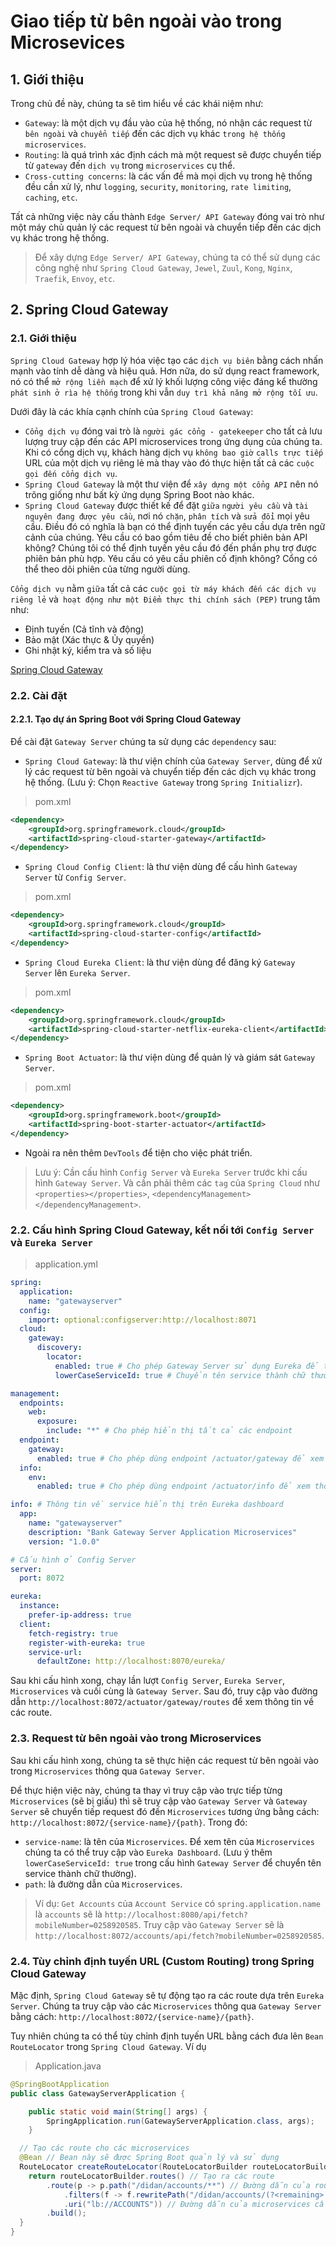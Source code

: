 # Giao tiếp từ bên ngoài vào trong Microsevices
## 1. Giới thiệu
Trong chủ đề này, chúng ta sẽ tìm hiểu về các khái niệm như:
- `Gateway`: là một dịch vụ đầu vào của hệ thống, nó nhận các request từ `bên ngoài` và `chuyển tiếp` đến các dịch vụ khác `trong hệ thống microservices`.
- `Routing`: là quá trình xác định cách mà một request sẽ được chuyển tiếp từ `gateway` đến `dịch vụ` trong `microservices` cụ thể.
- `Cross-cutting concerns`: là các vấn đề mà mọi dịch vụ trong hệ thống đều cần xử lý, như `logging`, `security`, `monitoring`, `rate limiting`, `caching`, `etc`.

Tất cả những việc này cấu thành `Edge Server/ API Gateway` đóng vai trò như một máy chủ quản lý các request từ bên ngoài và chuyển tiếp đến các dịch vụ khác trong hệ thống.

> Để xây dựng `Edge Server/ API Gateway`, chúng ta có thể sử dụng các công nghệ như `Spring Cloud Gateway`, `Jewel`, `Zuul`, `Kong`, `Nginx`, `Traefik`, `Envoy`, `etc`.

## 2. Spring Cloud Gateway
### 2.1. Giới thiệu
`Spring Cloud Gateway` hợp lý hóa việc tạo các `dịch vụ biên` bằng cách nhấn mạnh vào tính dễ dàng và hiệu quả. Hơn nữa, do sử dụng react framework, nó có thể `mở rộng liền mạch` để xử lý khối lượng công việc đáng kể thường `phát sinh ở rìa hệ thống` trong khi vẫn `duy trì khả năng mở rộng tối ưu`.

Dưới đây là các khía cạnh chính của `Spring Cloud Gateway`:
- `Cổng dịch vụ` đóng vai trò là `người gác cổng - gatekeeper` cho tất cả lưu lượng truy cập đến các API microservices trong ứng dụng của chúng ta. Khi có cổng dịch vụ, khách hàng dịch vụ `không bao giờ` `calls trực tiếp` URL của một dịch vụ riêng lẻ mà thay vào đó thực hiện tất cả các `cuộc gọi đến cổng dịch vụ`.
- `Spring Cloud Gateway` là một thư viện để `xây dựng một cổng API` nên nó trông giống như bất kỳ ứng dụng Spring Boot nào khác.
- `Spring Cloud Gateway` được thiết kế để đặt `giữa` `người yêu cầu` và `tài nguyên đang được yêu cầu`, nơi nó `chặn`, `phân tích` và `sửa đổi` mọi yêu cầu. Điều đó có nghĩa là bạn có thể định tuyến các yêu cầu dựa trên ngữ cảnh của chúng. Yêu cầu có bao gồm tiêu đề cho biết phiên bản API không? Chúng tôi có thể định tuyến yêu cầu đó đến phần phụ trợ được phiên bản phù hợp. Yêu cầu có yêu cầu phiên cố định không? Cổng có thể theo dõi phiên của từng người dùng.

`Cổng dịch vụ` nằm `giữa` tất cả các `cuộc gọi từ máy khách đến các dịch vụ riêng lẻ` và` hoạt động như một Điểm thực thi chính sách (PEP)` trung tâm như:
- Định tuyến (Cả tĩnh và động)
- Bảo mật (Xác thực & Ủy quyền)
- Ghi nhật ký, kiểm tra và số liệu

[Spring Cloud Gateway](https://docs.spring.io/spring-cloud-gateway/docs/current/reference/html/)

### 2.2. Cài đặt
#### 2.2.1. Tạo dự án Spring Boot với Spring Cloud Gateway
Để cài đặt `Gateway Server` chúng ta sử dụng các `dependency` sau:
- `Spring Cloud Gateway`: là thư viện chính của `Gateway Server`, dùng để xử lý các request từ bên ngoài và chuyển tiếp đến các dịch vụ khác trong hệ thống. (Lưu ý: Chọn `Reactive Gateway` trong `Spring Initializr`).
>pom.xml
```xml
<dependency>
    <groupId>org.springframework.cloud</groupId>
    <artifactId>spring-cloud-starter-gateway</artifactId>
</dependency>
```
- `Spring Cloud Config Client`: là thư viện dùng để cấu hình `Gateway Server` từ `Config Server`.
>pom.xml
```xml
<dependency>
    <groupId>org.springframework.cloud</groupId>
    <artifactId>spring-cloud-starter-config</artifactId>
</dependency>
```
- `Spring Cloud Eureka Client`: là thư viện dùng để đăng ký `Gateway Server` lên `Eureka Server`.
>pom.xml
```xml
<dependency>
    <groupId>org.springframework.cloud</groupId>
    <artifactId>spring-cloud-starter-netflix-eureka-client</artifactId>
</dependency>
```
- `Spring Boot Actuator`: là thư viện dùng để quản lý và giám sát `Gateway Server`.
>pom.xml
```xml
<dependency>
    <groupId>org.springframework.boot</groupId>
    <artifactId>spring-boot-starter-actuator</artifactId>
</dependency>
```
- Ngoài ra nên thêm `DevTools` để tiện cho việc phát triển.
> Lưu ý: Cần cấu hình `Config Server` và `Eureka Server` trước khi cấu hình `Gateway Server`. Và cần phải thêm các `tag` của `Spring Cloud` như `<properties></properties>`, `<dependencyManagement></dependencyManagement>`.

### 2.2. Cấu hình Spring Cloud Gateway, kết nối tới `Config Server` và `Eureka Server`
>application.yml
```yml
spring:
  application:
    name: "gatewayserver"
  config:
    import: optional:configserver:http://localhost:8071
  cloud:
    gateway:
      discovery:
        locator:
          enabled: true # Cho phép Gateway Server sử dụng Eureka để tìm kiếm, định tuyến các service (nên chọn false để loại bỏ các service không cần thiết)
          lowerCaseServiceId: true # Chuyển tên service thành chữ thường, tránh lỗi khi gọi service

management:
  endpoints:
    web:
      exposure:
        include: "*" # Cho phép hiển thị tất cả các endpoint
  endpoint:
    gateway:
      enabled: true # Cho phép dùng endpoint /actuator/gateway để xem thông tin về các route
  info:
    env:
      enabled: true # Cho phép dùng endpoint /actuator/info để xem thông tin về service

info: # Thông tin về service hiển thị trên Eureka dashboard
  app:
    name: "gatewayserver"
    description: "Bank Gateway Server Application Microservices"
    version: "1.0.0"

# Cấu hình ở Config Server
server:
  port: 8072

eureka:
  instance:
    prefer-ip-address: true
  client:
    fetch-registry: true
    register-with-eureka: true
    service-url:
      defaultZone: http://localhost:8070/eureka/
```

Sau khi cấu hình xong, chạy lần lượt `Config Server`, `Eureka Server`, `Microservices` và cuối cùng là `Gateway Server`. Sau đó, truy cập vào đường dẫn `http://localhost:8072/actuator/gateway/routes` để xem thông tin về các route.

### 2.3. Request từ bên ngoài vào trong Microservices
Sau khi cấu hình xong, chúng ta sẽ thực hiện các request từ bên ngoài vào trong `Microservices` thông qua `Gateway Server`.

Để thực hiện việc này, chúng ta thay vì truy cập vào trực tiếp từng `Microservices` (sẽ bị giấu) thì sẽ truy cập vào `Gateway Server` và `Gateway Server` sẽ chuyển tiếp request đó đến `Microservices` tương ứng bằng cách: `http://localhost:8072/{service-name}/{path}`. Trong đó:
- `service-name`: là tên của `Microservices`. Để xem tên của `Microservices` chúng ta có thể truy cập vào `Eureka Dashboard`. (Lưu ý thêm `lowerCaseServiceId: true` trong cấu hình `Gateway Server` để chuyển tên service thành chữ thường).
- `path`: là đường dẫn của `Microservices`.
> Ví dụ: `Get Accounts` của `Account Service` có `spring.application.name` là `accounts` sẽ là `http://localhost:8080/api/fetch?mobileNumber=0258920585`.
> Truy cập vào `Gateway Server` sẽ là `http://localhost:8072/accounts/api/fetch?mobileNumber=0258920585`.

### 2.4. Tùy chỉnh định tuyến URL (Custom Routing) trong Spring Cloud Gateway
Mặc định, `Spring Cloud Gateway` sẽ tự động tạo ra các route dựa trên `Eureka Server`. Chúng ta truy cập vào các `Microservices` thông qua `Gateway Server` bằng cách: `http://localhost:8072/{service-name}/{path}`.

Tuy nhiên chúng ta có thể tùy chỉnh định tuyến URL bằng cách đưa lên `Bean` `RouteLocator` trong `Spring Cloud Gateway`. Ví dụ
>Application.java
```java
@SpringBootApplication
public class GatewayServerApplication {

    public static void main(String[] args) {
        SpringApplication.run(GatewayServerApplication.class, args);
    }

  // Tạo các route cho các microservices
  @Bean // Bean này sẽ được Spring Boot quản lý và sử dụng 
  RouteLocator createRouteLocator(RouteLocatorBuilder routeLocatorBuilder) { // RouteLocatorBuilder giúp tạo ra các route
    return routeLocatorBuilder.routes() // Tạo ra các route
        .route(p -> p.path("/didan/accounts/**") // Đường dẫn của route
            .filters(f -> f.rewritePath("/didan/accounts/(?<remaining>.*)", "/${remaining}")) // Rewrite đường dẫn
            .uri("lb://ACCOUNTS")) // Đường dẫn của microservices cần gọi, lưu ý phải trùng với tên service trong Eureka Server (lb: load balancer, sau dấu // là tên service)
        .build();
  }
}
```